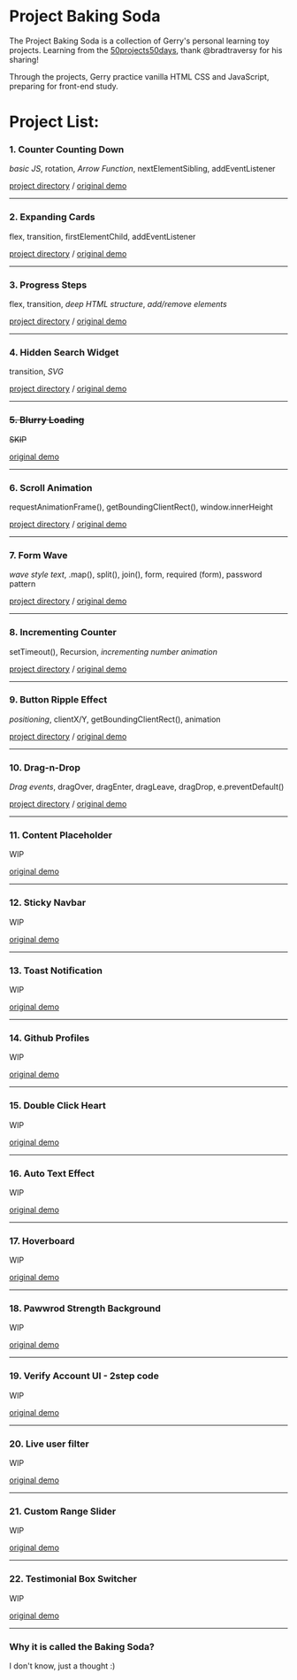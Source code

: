# Project Baking Soda
The Project Baking Soda is a collection of Gerry's personal learning toy projects. Learning from the [50projects50days](https://github.com/bradtraversy/50projects50days?tab=readme-ov-file), thank @bradtraversy for his sharing!

Through the projects, Gerry practice vanilla HTML CSS and JavaScript, preparing for front-end study.

# Project List:


### 1. Counter Counting Down
*basic JS*, rotation, *Arrow Function*, nextElementSibling, addEventListener

[project directory](counter) / [original demo](https://50projects50days.com/projects/animated-countdown/)

---
### 2. Expanding Cards
flex, transition, firstElementChild, addEventListener

[project directory](expanding-cards) / [original demo](https://50projects50days.com/projects/expanding-cards/)

---
### 3. Progress Steps
flex, transition, *deep HTML structure*, *add/remove elements*

[project directory](progress-steps) / [original demo](https://50projects50days.com/projects/progress-steps/)

---
### 4. Hidden Search Widget
transition, *SVG*

[project directory](hidden-search-widget) / [original demo](https://50projects50days.com/projects/hidden-search-widget/)

---
### ~~5. Blurry Loading~~
~~SKIP~~

[original demo](https://50projects50days.com/projects/blurry-loading/)

---
### 6. Scroll Animation
requestAnimationFrame(), getBoundingClientRect(), window.innerHeight

[project directory](scroll-in-animation) / [original demo](https://50projects50days.com/projects/scroll-animation/)

---
### 7. Form Wave
*wave style text*, .map(), split(), join(), form, required (form), password pattern

[project directory](form-wave) / [original demo](https://50projects50days.com/projects/form-wave/)

---
### 8. Incrementing Counter
setTimeout(), Recursion, *incrementing number animation*

[project directory](incrementing-counter) / [original demo](https://50projects50days.com/projects/incrementing-counter/)

---
### 9. Button Ripple Effect
*positioning*, clientX/Y, getBoundingClientRect(), animation

[project directory](button-ripple-effect) / [original demo](https://50projects50days.com/projects/button-ripple-effect/)

---
### 10. Drag-n-Drop
*Drag events*, dragOver, dragEnter, dragLeave, dragDrop, e.preventDefault()

[project directory](dragndrop) / [original demo](https://50projects50days.com/projects/drag-n-drop/)

---
### 11. Content Placeholder
WIP

[original demo](https://50projects50days.com/projects/content-placeholder/)

---
### 12. Sticky Navbar
WIP

[original demo](https://50projects50days.com/projects/sticky-navbar/)

---
### 13. Toast Notification
WIP

[original demo](https://50projects50days.com/projects/toast-notification/)

---
### 14. Github Profiles
WIP

[original demo](https://50projects50days.com/projects/github-profiles/)

---
### 15. Double Click Heart
WIP

[original demo](https://50projects50days.com/projects/double-click-heart/)

---
### 16. Auto Text Effect
WIP

[original demo](https://50projects50days.com/projects/auto-text-effect/)

---
### 17. Hoverboard
WIP

[original demo](https://50projects50days.com/projects/hoverboard/)

---
### 18. Pawwrod Strength Background
WIP

[original demo](https://50projects50days.com/projects/password-strength-background/)

---
### 19. Verify Account UI - 2step code
WIP

[original demo](https://50projects50days.com/projects/verify-account-ui/)

---
### 20. Live user filter
WIP

[original demo](https://50projects50days.com/projects/live-user-filter/)

---
### 21. Custom Range Slider
WIP

[original demo](https://50projects50days.com/projects/custom-range-slider/)

---
### 22. Testimonial Box Switcher
WIP

[original demo](https://50projects50days.com/projects/testimonial-box-switcher/)

---

### Why it is called the Baking Soda?
I don't know, just a thought :)
